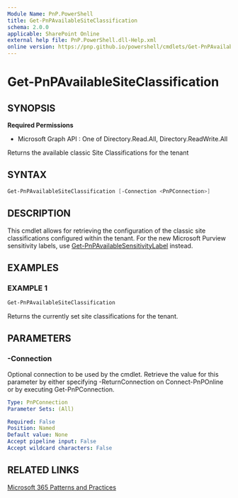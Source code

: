 ```yaml
---
Module Name: PnP.PowerShell
title: Get-PnPAvailableSiteClassification
schema: 2.0.0
applicable: SharePoint Online
external help file: PnP.PowerShell.dll-Help.xml
online version: https://pnp.github.io/powershell/cmdlets/Get-PnPAvailableSiteClassification.html
---
```

 
# Get-PnPAvailableSiteClassification

## SYNOPSIS

**Required Permissions**

  * Microsoft Graph API : One of Directory.Read.All, Directory.ReadWrite.All

Returns the available classic Site Classifications for the tenant

## SYNTAX

```powershell
Get-PnPAvailableSiteClassification [-Connection <PnPConnection>] 
```

## DESCRIPTION
This cmdlet allows for retrieving the configuration of the classic site classifications configured within the tenant. For the new Microsoft Purview sensitivity labels, use [Get-PnPAvailableSensitivityLabel](Get-PnPAvailableSensitivityLabel.html) instead.

## EXAMPLES

### EXAMPLE 1
```powershell
Get-PnPAvailableSiteClassification
```

Returns the currently set site classifications for the tenant.

## PARAMETERS

### -Connection
Optional connection to be used by the cmdlet. Retrieve the value for this parameter by either specifying -ReturnConnection on Connect-PnPOnline or by executing Get-PnPConnection.

```yaml
Type: PnPConnection
Parameter Sets: (All)

Required: False
Position: Named
Default value: None
Accept pipeline input: False
Accept wildcard characters: False
```

## RELATED LINKS

[Microsoft 365 Patterns and Practices](https://aka.ms/m365pnp)